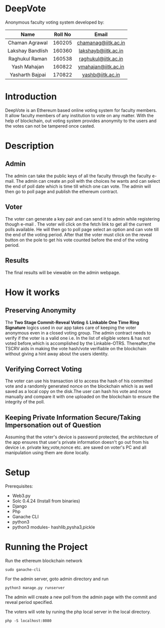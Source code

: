 # DeepVote
Anonymous faculty voting system developed by:

|       Name       | Roll No |        Email        |
|:----------------:|:-------:|:-------------------:|
|  Chaman Agrawal  |  160205 | chamanag@iitk.ac.in |
| Lakshay Bandlish |  160360 | lakshayb@iitk.ac.in |
|  Raghukul Raman  |  160538 | raghukul@iitk.ac.in |
|   Yash Mahajan   |  160822 | ymahajan@iitk.ac.in |
|  Yasharth Bajpai |  170822 |   yashb@iitk.ac.in  |

# Introduction
DeepVote is an Ethereum based online voting system for faculty members. It allow faculty members of any institution to vote on any matter. With the help of blockchain, out voting system provides anonymity to the users and the votes can not be tampered once casted.

# Description

## Admin
The admin can take the public keys of all the faculty through the faculty e-mail. The admin can create an poll with the choices he wants and can select the end of poll date which is time till which one can vote. The admin will then go to poll page and publish the ethereum contract.
## Voter
The voter can generate a key pair and can send it to admin while registering though e-mail . The voter will click on the fetch link to get all the current polls available. He will then go to poll page select an option and can vote till the end of the voting period. After that the voter must click on the reveal button on the pole to get his vote counted before the end of the voting period.
## Results
The final results will be viewable on the admin webpage.

# How it works

## Preserving Anonymity
The **Two Stage Commit-Reveal Voting** & **Linkable One Time Ring Signature**  logics used in our app takes care of keeping the voter anonymous even in a closed voting group. The admin contract needs to verify if the voter is a valid one i.e. In the list of eligible voters & has not voted before,which is accomplished by the Linkable-OTRS. Thereafter,the TSCRV aids in making the vote hash/vote verifiable on the blockchain without giving a hint away about the users identity.

## Verifying Correct Voting
The voter can use his transaction id to access the hash of his committed vote and a randomly generated nonce on the blockchain which is as well saved as a local copy on the disk.The user can hash his vote and nonce manually and compare it with one uploaded on the blockchain to ensure the integrity of the poll.

## Keeping Private Information Secure/Taking Impersonation out of Question
Assuming that the voter's device is password protected, the architecture of the app ensures that user's private information doesn't go out from his device i.e. private key,vote,nonce etc. are saved on voter's PC and all manipulation using them are done locally.


# Setup
Prerequisites:
  * Web3.py
  * Solc 0.4.24 (Install from binaries)
  * Django
  * Php
  * Ganache CLI
  * python3 
  * python3 modules- hashlib,pysha3,pickle

# Running the Project
Run the ethereum blockchain network
```
sudo ganache-cli
```
For the admin server, goto admin directory and run
```
python3 manage.py runserver
```
The admin will create a new poll from the admin page with the commit and reveal period specified.

The voters will vote by runing the php local server in the local directory.
```
php -S localhost:8080
```
